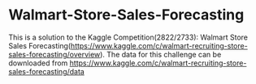 # Walmart-Store-Sales-Forecasting
This is a solution to the Kaggle Competition(2822/2733): Walmart Store Sales Forecasting(https://www.kaggle.com/c/walmart-recruiting-store-sales-forecasting/overview). 
The data for this challenge can be downloaded from https://www.kaggle.com/c/walmart-recruiting-store-sales-forecasting/data
